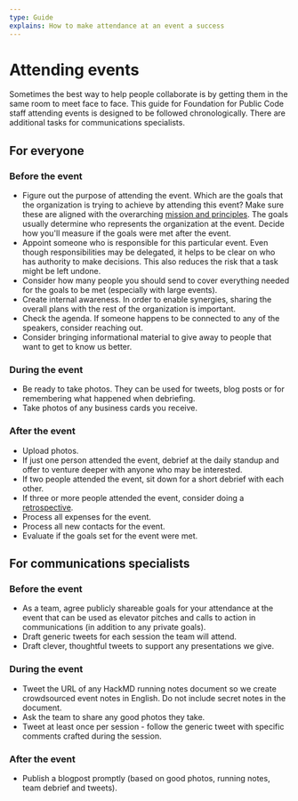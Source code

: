 ```yaml
---
type: Guide
explains: How to make attendance at an event a success
---
```


# Attending events

Sometimes the best way to help people collaborate is by getting them in the same room to meet face to face. This guide for Foundation for Public Code staff attending events is designed to be followed chronologically. There are additional tasks for communications specialists.

## For everyone

### Before the event

* Figure out the purpose of attending the event. Which are the goals that the organization is trying to achieve by attending this event? Make sure these are aligned with the overarching [mission and principles](../../organization/mission.md). The goals usually determine who represents the organization at the event. Decide how you'll measure if the goals were met after the event.
* Appoint someone who is responsible for this particular event. Even though responsibilities may be delegated, it helps to be clear on who has authority to make decisions. This also reduces the risk that a task might be left undone.
* Consider how many people you should send to cover everything needed for the goals to be met (especially with large events).
* Create internal awareness. In order to enable synergies, sharing the overall plans with the rest of the organization is important.
* Check the agenda. If someone happens to be connected to any of the speakers, consider reaching out.
* Consider bringing informational material to give away to people that want to get to know us better.

### During the event

* Be ready to take photos. They can be used for tweets, blog posts or for remembering what happened when debriefing.
* Take photos of any business cards you receive.

### After the event

* Upload photos.
* If just one person attended the event, debrief at the daily standup and offer to venture deeper with anyone who may be interested.
* If two people attended the event, sit down for a short debrief with each other.
* If three or more people attended the event, consider doing a [retrospective](../staff-meetings/retrospective-agenda.md).
* Process all expenses for the event.
* Process all new contacts for the event.
* Evaluate if the goals set for the event were met.

## For communications specialists

### Before the event

* As a team, agree publicly shareable goals for your attendance at the event that can be used as elevator pitches and calls to action in communications (in addition to any private goals).
* Draft generic tweets for each session the team will attend.
* Draft clever, thoughtful tweets to support any presentations we give.

### During the event

* Tweet the URL of any HackMD running notes document so we create crowdsourced event notes in English. Do not include secret notes in the document. 
* Ask the team to share any good photos they take.
* Tweet at least once per session - follow the generic tweet with specific comments crafted during the session.

### After the event

* Publish a blogpost promptly (based on good photos, running notes, team debrief and tweets).

